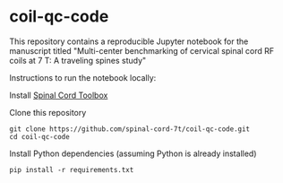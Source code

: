 # coil-qc-code

This repository contains a reproducible Jupyter notebook for the manuscript titled "Multi-center benchmarking of cervical spinal cord RF coils at 7 T: A traveling spines study"

Instructions to run the notebook locally:

Install [Spinal Cord Toolbox](https://spinalcordtoolbox.com/user_section/installation.html)

Clone this repository
~~~
git clone https://github.com/spinal-cord-7t/coil-qc-code.git 
cd coil-qc-code
~~~

Install Python dependencies (assuming Python is already installed)
~~~
pip install -r requirements.txt
~~~

